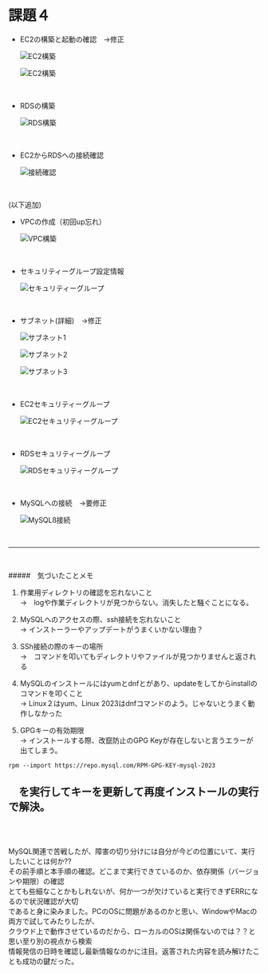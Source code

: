 # 課題４

* EC2の構築と起動の確認　→修正

   ![EC2構築](lecture-img/EC2-2.png )　
   
   ![EC2構築](lecture-img/EC2-start-2.png)
<br>

* RDSの構築

   ![RDS構築](lecture-img/RDS.png )
<br>

* EC2からRDSへの接続確認

   ![接続確認](lecture-img/EC2toRDSconect.png)
<br>

   (以下追加) 
* VPCの作成（初回up忘れ）

   ![VPC構築](lecture-img/NewVPC.png)
<br>

* セキュリティーグループ設定情報

   ![セキュリティーグループ](lecture-img/SecurityGroup.png)
<br>

* サブネット(詳細)　→修正

   ![サブネット1](lecture-img/subnet-1a.png) 
  
   ![サブネット2](lecture-img/subnet-1c.png)

   ![サブネット3](lecture-img/subnet-1d.png)
<br>

* EC2セキュリティーグループ

   ![EC2セキュリティーグループ](lecture-img/SecurityGroup.png)
<br>

* RDSセキュリティーグループ

   ![RDSセキュリティーグループ](lecture-img/RDS-security.png)
<br>

* MySQLへの接続　→要修正

   ![MySQLß接続](lecture-img/Mysql-EC2to.png)
<br>

---

<br>

#####　気づいたことメモ
1. 作業用ディレクトリの確認を忘れないこと<br>
→　logや作業ディレクトリが見つからない。消失したと騒ぐことになる。

1. MySQLへのアクセスの際、ssh接続を忘れないこと<br>
→ インストーラーやアップデートがうまくいかない理由？

1. SSh接続の際のキーの場所<br>
→　コマンドを叩いてもディレクトリやファイルが見つかりませんと返される

1. MySQLのインストールにはyumとdnfとがあり、updateをしてからinstallのコマンドを叩くこと<br>
→ Linux２はyum、Linux 2023はdnfコマンドのよう。じゃないとうまく動作しなかった

1. GPGキーの有効期限<br>
→ インストールする際、改竄防止のGPG Keyが存在しないと言うエラーが出てしまう。

```
rpm --import https://repo.mysql.com/RPM-GPG-KEY-mysql-2023
```
　を実行してキーを更新して再度インストールの実行で解決。<br>
　<br>
---
<br>
MySQL関連で苦戦したが、障害の切り分けには自分が今どの位置にいて、実行したいことは何か??<br>
その前手順と本手順の確認。どこまで実行できているのか、依存関係（バージョンや期限）の確認<br>
とても些細なことかもしれないが、何か一つが欠けていると実行できずERRになるので状況確認が大切<br>
であると身に染みました。PCのOSに問題があるのかと思い、WindowやMacの両方で試してみたりしたが、<br>
クラウド上で動作させているのだから、ローカルのOSは関係ないのでは？？と思い至り別の視点から検索<br>
情報発信の日時を確認し最新情報なのかに注目。返答された内容を読み解けたことも成功の鍵だった。<br>